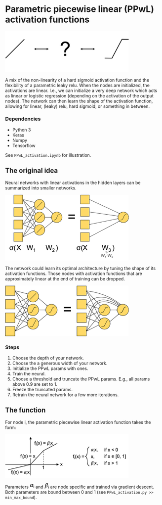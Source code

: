 # Parametric piecewise linear (PPwL) activation functions

<img src="assets/various_fns.png" width="400px">

A mix of the non-linearity of a hard sigmoid activation function and the
flexibility of a parametric leaky relu. When the nodes are initialized, the
activations are linear. I.e., we can initialize a very deep network which acts
as linear or logistic regression (depending on the activation of the output
nodes). The network can then learn the shape of the activation function,
allowing for linear, (leaky) relu, hard sigmoid, or something in between.

### Dependencies
   - Python 3
   - Keras
   - Numpy
   - Tensorflow
   
See ``PPwL_activation.ipynb`` for illustration. 

## The original idea

Neural networks with linear activations in the hidden layers can be summarized into smaller networks.

<img src="assets/NN_equiv1.png" width="400px">

The network could learn its optimal architecture by tuning the shape of its activation
functions. Those nodes with activation functions that are approximately linear at the end of
training can be dropped.

<img src="assets/NN_equiv2.png" width="400px">

### Steps

1. Choose the depth of your network.
2. Choose the a generous width of your network.
3. Initialize the PPwL params with ones.
4. Train the neural.
5. Choose a threshold and truncate the PPwL params. E.g., all params above 0.9 are set to 1.
6. Freeze the truncated params.
7. Retrain the neural network for a few more iterations.

## The function

For node i, the parametric piecewise linear activation function takes the form:

<img src="assets/PPwL_fn.png" width="400px">

Parameters <img src="assets/ai.png" width="15px"> and <img src="assets/bi.png" width="15px"> are node specific and trained via gradient descent. Both parameters are bound between 0 and 1 (see ``PPwL_activation.py >> min_max_bound``).
